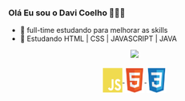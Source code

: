 ### Olá Eu sou o Davi Coelho 🤙🧑🏽 

- 🔭 full-time estudando para melhorar as skills 
- 🌱 Estudando HTML | CSS | JAVASCRIPT | JAVA
<div align="center">
  <a href="https://github.com/davicoelhos">
  <img height="180em" src="https://github-readme-stats.vercel.app/api?username=davicoelho&show_icons=true&theme=dark&include_all_commits=false&count_private=true"/>
  

<div style="display: inline_block"><br>
  <img align="center" alt="Rafa-Js" height="50" width="40" src="https://raw.githubusercontent.com/devicons/devicon/master/icons/javascript/javascript-plain.svg">
   <img align="center" alt="Rafa-HTML" height="50" width="40" src="https://raw.githubusercontent.com/devicons/devicon/master/icons/html5/html5-original.svg">
  <img align="center" alt="Rafa-CSS" height="50" width="40" src="https://raw.githubusercontent.com/devicons/devicon/master/icons/css3/css3-original.svg">
 
 <link rel="stylesheet" href="https://cdn.jsdelivr.net/gh/devicons/devicon@v2.15.1/devicon.min.css">


  
</div>
   
 
    

